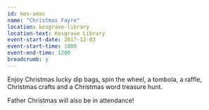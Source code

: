 ```yaml
---
id: kes-xmas
name: "Christmas Fayre"
location: kesgrave-library
location-text: Kesgrave Library
event-start-date: 2017-12-03
event-start-time: 1000
event-end-time: 1200
breadcrumb: y
---
```


Enjoy Christmas lucky dip bags, spin the wheel, a tombola, a raffle, Christmas crafts and a Christmas word treasure hunt.

Father Christmas will also be in attendance!
